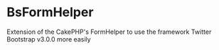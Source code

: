 BsFormHelper
=============

Extension of the CakePHP's FormHelper to use the framework Twitter Bootstrap v3.0.0 more easily
